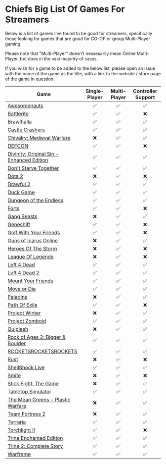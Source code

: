 # Chiefs Big List Of Games For Streamers

Below is a list of games I've found to be good for streamers, specifically those looking for games that are good for CO-OP or group Multi-Player gaming.

Please note that "Multi-Player" doesn't nessesarily mean Online Multi-Player, but does in the vast majority of cases.

If you wish for a game to be added to the below list, please open an issue with the name of the game as the title, with a link to the website / store page of the game in question.

|Game|Single-Player|Multi-Player|Controller Support|
| ------------- |:-------------:|:-----:|:-----:|
| [Awesomenauts](https://store.steampowered.com/app/204300/Awesomenauts__the_2D_moba/)|✅|✅|✅
| [Battlerite](https://store.steampowered.com/app/504370/Battlerite/)|✅|✅|❌
| [Brawlhalla](https://store.steampowered.com/app/291550/Brawlhalla/)|✅|✅|✅
| [Castle Crashers](https://store.steampowered.com/app/204360/)|✅|✅|✅
| [Chivalry: Medieval Warfare](https://store.steampowered.com/app/219640/)|❌|✅|✅
| [DEFCON](https://store.steampowered.com/app/1520/DEFCON/)|✅|✅|❌
| [Divinity: Original Sin - Enhanced Edition](https://store.steampowered.com/app/373420/)|✅|✅|✅
| [Don't Starve Together](https://store.steampowered.com/app/322330/)|✅|✅|✅
| [Dota 2](https://store.steampowered.com/app/570/)|❌|✅|❌
| [Drawful 2](https://store.steampowered.com/app/442070/Drawful_2/)|✅|✅|✅
| [Duck Game](https://store.steampowered.com/app/312530/Duck_Game/)|✅|✅|✅
| [Dungeon of the Endless](https://store.steampowered.com/app/249050/Dungeon_of_the_Endless/)|✅|✅|✅
| [Forts](https://store.steampowered.com/app/410900/Forts/)|✅|✅|❌
| [Gang Beasts](https://store.steampowered.com/app/285900/Gang_Beasts/)|❌|✅|✅
| [Geneshift](https://store.steampowered.com/app/308600/)|✅|✅|❌
| [Golf With Your Friends](https://store.steampowered.com/app/431240/)|✅|✅|❌
| [Guns of Icarus Online](https://store.steampowered.com/app/209080/Guns_of_Icarus_Online/)|❌|✅|✅
| [Heroes Of The Storm](https://heroesofthestorm.com/)|❌|✅|❌
| [League Of Legends](https://euw.leagueoflegends.com/)|❌|✅|❌
| [Left 4 Dead](https://store.steampowered.com/app/500/)|✅|✅|✅
| [Left 4 Dead 2](https://store.steampowered.com/app/550/)|✅|✅|✅
| [Mount Your Friends](https://store.steampowered.com/app/296470/Mount_Your_Friends/)|✅|✅|✅
| [Move or Die](https://store.steampowered.com/app/323850/Move_or_Die/)|✅|✅|✅
| [Paladins](https://store.steampowered.com/app/444090/Paladins/)|❌|✅|✅
| [Path Of Exile](https://store.steampowered.com/app/238960/Path_of_Exile/)|✅|✅|❌
| [Project Winter](https://store.steampowered.com/app/774861)|❌|✅|✅
| [Project Zomboid](https://store.steampowered.com/app/108600/Project_Zomboid/)|✅|✅|✅
| [Quiplash](https://store.steampowered.com/app/351510/Quiplash/)|❌|✅|✅
| [Rock of Ages 2: Bigger & Boulder](https://store.steampowered.com/app/434460/)|✅|✅|✅
| [ROCKETSROCKETSROCKETS](https://store.steampowered.com/app/289760/ROCKETSROCKETSROCKETS/)|✅|✅|✅
| [Rust](https://store.steampowered.com/app/252490/Rust/)|❌|✅|❌
| [ShellShock Live](https://store.steampowered.com/app/326460/ShellShock_Live/)|✅|✅|✅
| [Smite](https://store.steampowered.com/app/386360/SMITE/)|❌|✅|❌
| [Stick Fight: The Game](https://store.steampowered.com/app/674940/Stick_Fight_The_Game/)|❌|✅|✅
| [Tabletop Simulator](https://store.steampowered.com/app/286160/Tabletop_Simulator/)|✅|✅|✅
| [The Mean Greens - Plastic Warfare](https://store.steampowered.com/app/360940/)|❌|✅|✅
| [Team Fortress 2](https://store.steampowered.com/app/440/Team_Fortress_2/)|❌|✅|✅
| [Terraria](https://store.steampowered.com/app/105600/Terraria/)|✅|✅|✅
| [Torchlight II](https://store.steampowered.com/app/200710/Torchlight_II/)|✅|✅|❌
| [Trine Enchanted Edition](https://store.steampowered.com/app/35700/)|✅|✅|✅
| [Trine 2: Complete Story](https://store.steampowered.com/app/35720/)|✅|✅|✅
| [Warframe](https://store.steampowered.com/app/230410/Warframe/)|✅|✅|✅
